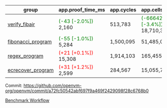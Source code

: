 | group | app.proof_time_ms | app.cycles | app.cells_used | leaf.proof_time_ms | leaf.cycles | leaf.cells_used |
| -- | -- | -- | -- | -- | -- | -- |
| [verify_fibair](https://github.com/openvm-org/openvm/blob/benchmark-results/benchmarks-pr/1305/verify_fibair-a72fc50542abf697f9a469f2429098f28c6768b0.md) |<span style='color: green'>(-43 [-2.0%])</span> 2,160 |  513,783 | <span style='color: green'>(-666423 [-3.4%])</span> 18,710,368 |- | - | - |
| [fibonacci_program](https://github.com/openvm-org/openvm/blob/benchmark-results/benchmarks-pr/1305/fibonacci-a72fc50542abf697f9a469f2429098f28c6768b0.md) |<span style='color: green'>(-55 [-1.0%])</span> 5,284 |  1,500,095 |  51,485,080 |- | - | - |
| [regex_program](https://github.com/openvm-org/openvm/blob/benchmark-results/benchmarks-pr/1305/regex-a72fc50542abf697f9a469f2429098f28c6768b0.md) |<span style='color: red'>(+21 [+0.1%])</span> 15,308 |  1,914,103 |  165,455,373 |- | - | - |
| [ecrecover_program](https://github.com/openvm-org/openvm/blob/benchmark-results/benchmarks-pr/1305/ecrecover-a72fc50542abf697f9a469f2429098f28c6768b0.md) |<span style='color: red'>(+31 [+1.2%])</span> 2,599 |  284,567 |  15,055,723 |- | - | - |


Commit: https://github.com/openvm-org/openvm/commit/a72fc50542abf697f9a469f2429098f28c6768b0

[Benchmark Workflow](https://github.com/openvm-org/openvm/actions/runs/12980594164)
